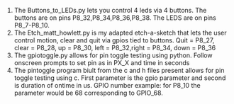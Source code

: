 1. The Buttons_to_LEDs.py lets you control 4 leds via 4 buttons. The buttons are on pins P8_32,P8_34,P8_36,P8_38. The LEDS are on pins P8_7-P8_10.
2. The Etch_matt_howlett.py is my adapted etch-a-sketch that lets the user control motion, clear and quit via gpios tied to buttons.
Quit = P8_27, clear = P8_28, up = P8_30, left = P8_32,right = P8_34, down = P8_36
3. The gpiotoggle.py allows for pin toggle testing using python. Follow onscreen prompts to set pin as in PX_X and time in seconds
4. The pintoggle program biult from the c and h files present allows for pin toggle testing using c. First parameter is the gpio parameter and second is duration of ontime in us. GPIO number example: for P8_10 the parameter would be 68 corresponding to GPIO_68. 

